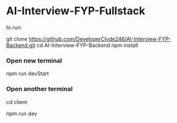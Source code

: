 # AI-Interview-FYP-Fullstack

to run:

git clone https://github.com/DeveloperClyde246/AI-Interview-FYP-Backend.git
cd AI-Interview-FYP-Backend
npm install

### Open new terminal
npm run devStart

### Open another terminal
cd client

npm run dev
